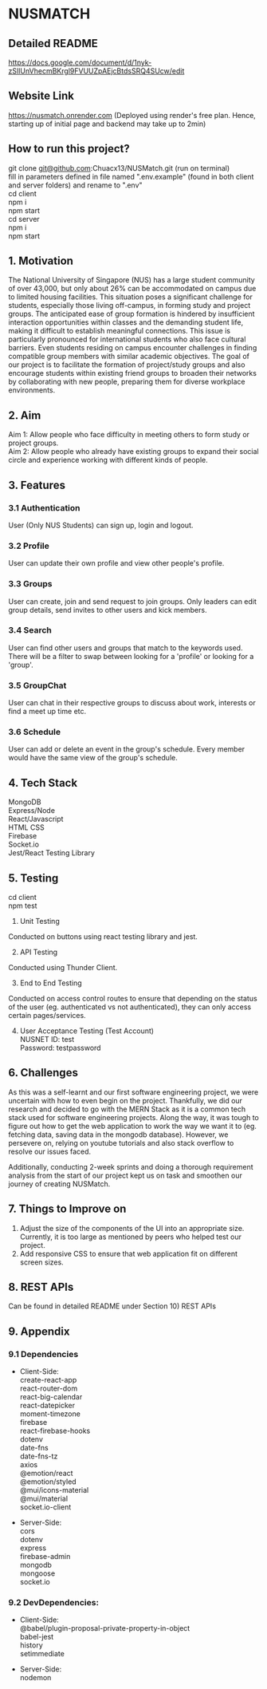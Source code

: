# NUSMATCH

## Detailed README

https://docs.google.com/document/d/1nyk-zSIlUnVhecmBKrgl9FVUUZpAEjcBtdsSRQ4SUcw/edit

## Website Link

https://nusmatch.onrender.com (Deployed using render's free plan. Hence, starting up of initial page and backend may take up to 2min)

## How to run this project?

git clone git@github.com:Chuacx13/NUSMatch.git (run on terminal)  
fill in parameters defined in file named ".env.example" (found in both client and server folders) and rename to ".env"  
cd client  
npm i  
npm start  
cd server  
npm i  
npm start

## 1. Motivation

The National University of Singapore (NUS) has a large student community of over 43,000, but only about 26% can be accommodated on campus due to limited housing facilities. This situation poses a significant challenge for students, especially those living off-campus, in forming study and project groups. The anticipated ease of group formation is hindered by insufficient interaction opportunities within classes and the demanding student life, making it difficult to establish meaningful connections. This issue is particularly pronounced for international students who also face cultural barriers. Even students residing on campus encounter challenges in finding compatible group members with similar academic objectives. The goal of our project is to facilitate the formation of project/study groups and also encourage students within existing friend groups to broaden their networks by collaborating with new people, preparing them for diverse workplace environments.

## 2. Aim

Aim 1: Allow people who face difficulty in meeting others to form study or project groups.  
Aim 2: Allow people who already have existing groups to expand their social circle and experience working with different kinds of people.

## 3. Features

### 3.1 Authentication

User (Only NUS Students) can sign up, login and logout.

### 3.2 Profile

User can update their own profile and view other people's profile.

### 3.3 Groups

User can create, join and send request to join groups. Only leaders can edit group details, send invites to other users and kick members.

### 3.4 Search

User can find other users and groups that match to the keywords used. There will be a filter to swap between looking for a 'profile' or looking for a 'group'.

### 3.5 GroupChat

User can chat in their respective groups to discuss about work, interests or find a meet up time etc.

### 3.6 Schedule

User can add or delete an event in the group's schedule. Every member would have the same view of the group's schedule.

## 4. Tech Stack

MongoDB  
Express/Node  
React/Javascript  
HTML
CSS  
Firebase  
Socket.io  
Jest/React Testing Library

## 5. Testing

cd client  
npm test

1. Unit Testing

Conducted on buttons using react testing library and jest.

2. API Testing

Conducted using Thunder Client.

3. End to End Testing

Conducted on access control routes to ensure that depending on the status of the user (eg. authenticated vs not authenticated), they can only access certain pages/services.

4. User Acceptance Testing (Test Account)  
   NUSNET ID: test  
   Password: testpassword

## 6. Challenges

As this was a self-learnt and our first software engineering project, we were uncertain with how to even begin on the project. Thankfully, we did our research and decided to go with the MERN Stack as it is a common tech stack used for software engineering projects. Along the way, it was tough to figure out how to get the web application to work the way we want it to (eg. fetching data, saving data in the mongodb database). However, we persevere on, relying on youtube tutorials and also stack overflow to resolve our issues faced.

Additionally, conducting 2-week sprints and doing a thorough requirement analysis from the start of our project kept us on task and smoothen our journey of creating NUSMatch.

## 7. Things to Improve on

1. Adjust the size of the components of the UI into an appropriate size. Currently, it is too large as mentioned by peers who helped test our project.
2. Add responsive CSS to ensure that web application fit on different screen sizes.

## 8. REST APIs

Can be found in detailed README under Section 10) REST APIs

## 9. Appendix

### 9.1 Dependencies

- Client-Side:  
  create-react-app  
  react-router-dom  
  react-big-calendar  
  react-datepicker  
  moment-timezone  
  firebase  
  react-firebase-hooks  
  dotenv  
  date-fns  
  date-fns-tz  
  axios  
  @emotion/react  
  @emotion/styled  
  @mui/icons-material  
  @mui/material  
  socket.io-client

- Server-Side:  
  cors  
  dotenv  
  express  
  firebase-admin  
  mongodb  
  mongoose  
  socket.io

### 9.2 DevDependencies:

- Client-Side:  
  @babel/plugin-proposal-private-property-in-object  
  babel-jest  
  history  
  setimmediate

- Server-Side:  
  nodemon
